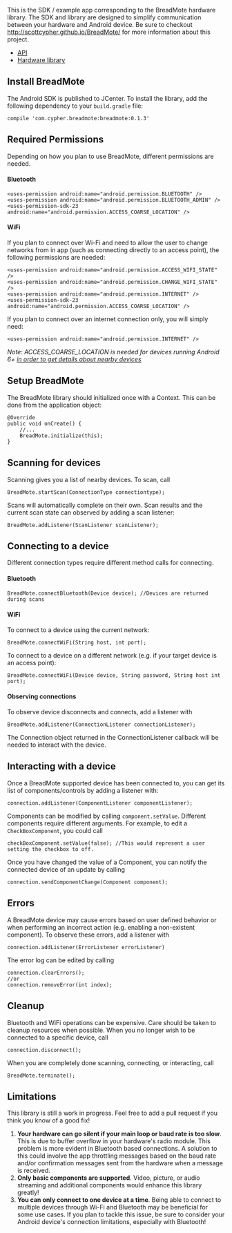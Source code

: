 This is the SDK / example app corresponding to the BreadMote hardware library. The SDK and library are designed to simplify communication between your hardware and Android device. Be sure to checkout http://scottcypher.github.io/BreadMote/ for more information about this project.

* [API](http://scottcypher.github.io/BreadMote/android/index.html)
* [Hardware library](http://scottcypher.github.io/BreadMote/)

## Install BreadMote

The Android SDK is published to JCenter. To install the library, add the following dependency to your `build.gradle` file:

    compile 'com.cypher.breadmote:breadmote:0.1.3'

## Required Permissions

Depending on how you plan to use BreadMote, different permissions are needed.

#### Bluetooth

    <uses-permission android:name="android.permission.BLUETOOTH" />
    <uses-permission android:name="android.permission.BLUETOOTH_ADMIN" />
    <uses-permission-sdk-23 android:name="android.permission.ACCESS_COARSE_LOCATION" />

#### WiFi
If you plan to connect over Wi-Fi and need to allow the user to change networks from in app (such as connecting directly to an access point), the following permissions are needed: 

	<uses-permission android:name="android.permission.ACCESS_WIFI_STATE" />
    <uses-permission android:name="android.permission.CHANGE_WIFI_STATE" />
    <uses-permission android:name="android.permission.INTERNET" />
    <uses-permission-sdk-23 android:name="android.permission.ACCESS_COARSE_LOCATION" />
    
If you plan to connect over an internet connection only, you will simply need:

    <uses-permission android:name="android.permission.INTERNET" />

*Note: ACCESS_COARSE_LOCATION is needed for devices running Android 6+ [in order to get details about nearby devices](https://developer.android.com/about/versions/marshmallow/android-6.0-changes.html#behavior-hardware-id)*


## Setup BreadMote

The BreadMote library should initialized once with a Context. This can be done from the application object:

    @Override
    public void onCreate() {
        //...
        BreadMote.initialize(this);
    }


## Scanning for devices

Scanning gives you a list of nearby devices. To scan, call 

	BreadMote.startScan(ConnectionType connectiontype);

Scans will automatically complete on their own. Scan results and the current scan state can observed by adding a scan listener:

	BreadMote.addListener(ScanListener scanListener);


## Connecting to a device

Different connection types require different method calls for connecting.

#### Bluetooth

	BreadMote.connectBluetooth(Device device); //Devices are returned during scans

#### WiFi

To connect to a device using the current network:

	BreadMote.connectWiFi(String host, int port);

To connect to a device on a different network (e.g. if your target device is an access point):

	BreadMote.connectWiFi(Device device, String password, String host int port);

#### Observing connections
To observe device disconnects and connects, add a listener with

	BreadMote.addListener(ConnectionListener connectionListener);

The Connection object returned in the ConnectionListener callback will be needed to interact with the device.

## Interacting with a device

Once a BreadMote supported device has been connected to, you can get its list of components/controls by adding a listener with:

	connection.addListener(ComponentListener componentListener);

Components can be modified by calling `component.setValue`. Different components require different arguments. For example, to edit a `CheckBoxComponent`, you could call

	checkBoxComponent.setValue(false); //This would represent a user setting the checkbox to off. 

Once you have changed the value of a Component, you can notify the connected device of an update by calling

	connection.sendComponentChange(Component component);


## Errors

A BreadMote device may cause errors based on user defined behavior or when performing an incorrect action (e.g. enabling a non-existent component). To observe these errors, add a listener with

	connection.addListener(ErrorListener errorListener)

The error log can be edited by calling

	connection.clearErrors();
	//or
	connection.removeError(int index);


## Cleanup

Bluetooth and WiFi operations can be expensive. Care should be taken to cleanup resources when possible.  When you no longer wish to be connected to a specific device, call

	connection.disconnect();

When you are completely done scanning, connecting, or interacting, call

	BreadMote.terminate();


## Limitations

This library is still a work in progress. Feel free to add a pull request if you think you know of a good fix!

1. **Your hardware can go silent if your main loop or baud rate is too slow**. This is due to buffer overflow in your hardware's radio module. This problem is more evident in Bluetooth based connections. A solution to this could involve the app throttling messages based on the baud rate and/or confirmation messages sent from the hardware when a message is received.
2. **Only basic components are supported**. Video, picture, or audio streaming and additional components would enhance this library greatly!
3. **You can only connect to one device at a time**. Being able to connect to multiple devices through Wi-Fi and Bluetooth may be beneficial for some use cases. If you plan to tackle this issue, be sure to consider your Android device's connection limitations, especially with Bluetooth!
